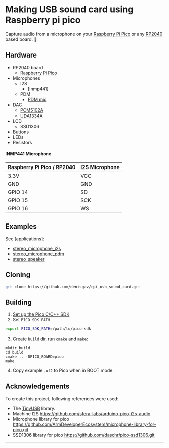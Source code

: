 # Making USB sound card using Raspberry pi pico

Capture audio from a microphone on your [Raspberry Pi Pico](https://www.raspberrypi.org/products/raspberry-pi-pico/) or any [RP2040](https://www.raspberrypi.org/products/rp2040/) based board. 🎤


## Hardware

 * RP2040 board
   * [Raspberry Pi Pico](https://www.raspberrypi.org/products/raspberry-pi-pico/)
 * Microphones
   * I2S
     * [inmp441]
   * PDM
     * [PDM mic](https://learn.adafruit.com/adafruit-pdm-microphone-breakout/overview)
 * DAC
   * [PCM5102A](http://www.kosmodrom.com.ua/el.php?name=PCM5102A-Modul)
   * [UDA1334A](https://learn.adafruit.com/adafruit-i2s-stereo-decoder-uda1334a)
 * LCD
   * SSD1306
 * Buttons
 * LEDs
 * Resistors 


#### INMP441 Microphone

| Raspberry Pi Pico / RP2040 | I2S Microphone |
| --- | --- |
| 3.3V | VCC |
| GND | GND |
| GPIO 14 | SD |
| GPIO 15 | SCK |
| GPIO 16 | WS |


## Examples

See [applications]:
 * [stereo_microphone_i2s]( stereo_microphone_i2s )
 * [stereo_microphone_pdm]( stereo_microphone_pdm )
 * [stereo_speaker]( stereo_speaker )


## Cloning

```sh
git clone https://github.com/denisgav/rpi_usb_sound_card.git
```

## Building

1. [Set up the Pico C/C++ SDK](https://datasheets.raspberrypi.org/pico/getting-started-with-pico.pdf)
2. Set `PICO_SDK_PATH`
```sh
export PICO_SDK_PATH=/path/to/pico-sdk
```
3. Create `build` dir, run `cmake` and `make`:
```
mkdir build
cd build
cmake .. -DPICO_BOARD=pico
make
```
4. Copy example `.uf2` to Pico when in BOOT mode.


## Acknowledgements

To create this project, following references were used:
 * The [TinyUSB](https://github.com/hathach/tinyusb) library.
 * Machine I2S  https://github.com/sfera-labs/arduino-pico-i2s-audio
 * Microphone library for pico https://github.com/ArmDeveloperEcosystem/microphone-library-for-pico.git 
 * SSD1306 library for pico https://github.com/daschr/pico-ssd1306.git
---


